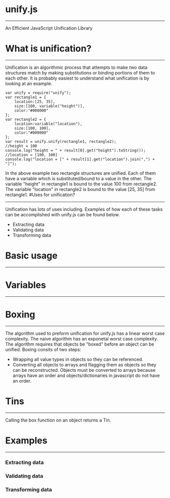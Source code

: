 # unify.js
_________________________
An Efficient JavaScript Unification Library
# What is unification?
_________________________
Unification is an algorithmic process that attempts to make two data structures match by making substitutions or binding portions of them to each other. It is probably easiest to understand what unification is by looking at an example.

    var unify = require("unify");
    var rectangle1 = {
        location:[25, 35],
        size:[100, variable("height")],
        color:"#000000"
    };
    var rectangle2 = {
        location:variable("location"),
        size:[100, 100],
        color:"#000000"
    };
    var result = unify.unify(rectangle1, rectangle2);
    //height = 100
    console.log("height = " + result[0].get("height").toString());
    //location = [100, 100]
    console.log("location = [" + result[1].get("location").join(",") + "]");

In the above example two rectangle structures are unified. Each of them have a variable which is substituted/bound to a value in the other. The variable "height" in rectangle1 is bound to the value 100 from rectangle2. The variable "location" in rectangle2 is bound to the value [25, 35] from rectangle1.
#Uses for unification?
________________________________
Unification has lots of uses including. Examples of how each of these tasks can be accomplished with unify.js can be found below.

* Extracting data
* Validating data
* Transforming data

# Basic usage
________________________________
# Variables
________________________________
# Boxing
________________________________
The algorithm used to preform unification for unify.js has a linear worst case complexity. The naive algorithm has an exponetal worst case complexity. The algorithm requires that objects be "boxed" before an object can be unified. Boxing consits of two steps:

* Wrapping all value types in objects so they can be referenced.
* Converting all objects to arrays and flagging them as objects so they can be reconstructed. Objects must be converted to arrays because arrays have an order and objects/dictionaries in javascript do not have an order.

# Tins
________________________________
Calling the box function on an object returns a Tin. 

# Examples
________________________________
### Extracting data
### Validating data
### Transforming data